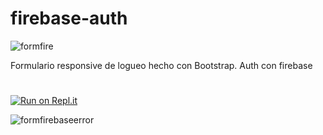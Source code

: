 # firebase-auth

![formfire](https://user-images.githubusercontent.com/80124560/189152656-d290f83c-bc71-41fa-b205-75d8287f6e66.PNG)



Formulario responsive de logueo hecho con Bootstrap. Auth con firebase
#
[![Run on Repl.it](https://repl.it/badge/github/freeCodeCamp/boilerplate-npm)](https://tp1-optativo.facumruiz.repl.co)

![formfirebaseerror](https://user-images.githubusercontent.com/80124560/189153527-2ac0c48f-d7eb-4817-b8a7-f34b7dd2f08c.PNG)
